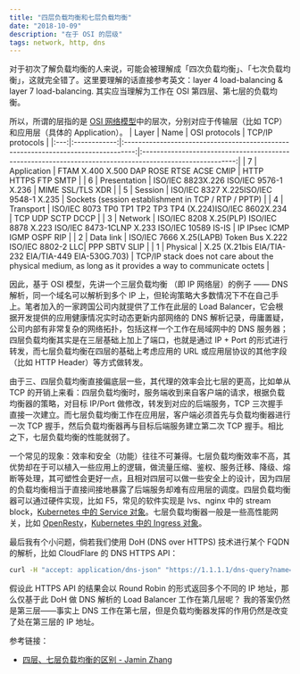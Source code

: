 ```yaml
---
title: "四层负载均衡和七层负载均衡"
date: "2018-10-09"
description: "在于 OSI 的层级"
tags: network, http, dns
---
```


对于初次了解负载均衡的人来说，可能会被理解成「四次负载均衡」、「七次负载均衡」，这就完全错了。这里要理解的话直接参考英文：layer 4 load-balancing & layer 7 load-balancing. 其实应当理解为工作在 OSI 第四层、第七层的负载均衡。

所以，所谓的层指的是 [OSI 网络模型](https://zh.wikipedia.org/wiki/OSI%E6%A8%A1%E5%9E%8B)中的层次，分别对应于传输层（比如 TCP）和应用层（具体的 Application）。
| Layer | Name | OSI protocols | TCP/IP protocols |
|:---:|:------------:|:---------------------------------------------------------------------------------:|:--------------------------------------------------------------------------------------------------------:|
| 7 | Application | FTAM X.400 X.500 DAP ROSE RTSE ACSE CMIP | HTTP HTTPS FTP SMTP |
| 6 | Presentation | ISO/IEC 8823X.226 ISO/IEC 9576-1 X.236 | MIME SSL/TLS XDR |
| 5 | Session | ISO/IEC 8327 X.225ISO/IEC 9548-1 X.235 | Sockets (session establishment in TCP / RTP / PPTP) |
| 4 | Transport | ISO/IEC 8073 TP0 TP1 TP2 TP3 TP4 (X.224)ISO/IEC 8602X.234 | TCP UDP SCTP DCCP |
| 3 | Network | ISO/IEC 8208 X.25(PLP) ISO/IEC 8878 X.223 ISO/IEC 8473-1CLNP X.233 ISO/IEC 10589 IS-IS | IP IPsec ICMP IGMP OSPF RIP |
| 2 | Data link | ISO/IEC 7666 X.25(LAPB) Token Bus X.222 ISO/IEC 8802-2 LLC| PPP SBTV SLIP |
| 1 | Physical | X.25 (X.21bis EIA/TIA-232 EIA/TIA-449 EIA-530G.703) | TCP/IP stack does not care about the physical medium, as long as it provides a way to communicate octets |

因此，基于 OSI 模型，先讲一个三层负载均衡 （即 IP 网络层）的例子 —— DNS 解析，同一个域名可以解析到多个 IP 上，但轮询策略大多数情况下不在自己手上。笔者加入的一家跨国公司内就提供了工作在此层的 Load Balancer，它会根据开发提供的应用健康情况实时动态更新内部网络的 DNS 解析记录，毋庸置疑，公司内部有非常复杂的网络拓扑，包括这样一个工作在局域网中的 DNS 服务器；四层负载均衡其实是在三层基础上加上了端口，也就是通过 IP + Port 的形式进行转发，而七层负载均衡在四层的基础上考虑应用的 URL 或应用层协议的其他字段（比如 HTTP Header）等方式做转发。

由于三、四层负载均衡直接偏底层一些，其代理的效率会比七层的更高，比如单从 TCP 的开销上来看：四层负载均衡时，服务端收到来自客户端的请求，根据负载均衡器的策略，对目标 IP/Port 做修改，转发到对应的后端服务，TCP 三次握手直接一次建立。而七层负载均衡工作在应用层，客户端必须首先与负载均衡器进行一次 TCP 握手，然后负载均衡器再与目标后端服务建立第二次 TCP 握手。相比之下，七层负载均衡的性能就弱了。

一个常见的现象：效率和安全（功能）往往不可兼得。七层负载均衡效率不高，其优势却在于可以植入一些应用上的逻辑，做流量压缩、鉴权、服务迁移、降级、熔断等处理，其可塑性会更好一点，且相对四层可以做一些安全上的设计，因为四层的负载均衡相当于直接间接地暴露了后端服务却难有应用层的调度。四层负载均衡器可以通过硬件实现，比如 F5，常见的软件实现是 lvs、nginx 中的 stream block，[Kubernetes 中的 Service 对象](https://kubernetes.io/zh/docs/concepts/services-networking/service/)。七层负载均衡器一般是一些高性能网关，比如 [OpenResty](https://openresty.org/cn/)，[Kubernetes 中的 Ingress 对象](https://kubernetes.io/zh/docs/concepts/services-networking/ingress/)。

最后我有个小问题，倘若我们使用 DoH (DNS over HTTPS) 技术进行某个 FQDN 的解析，比如 CloudFlare 的 DNS HTTPS API：

```bash
curl -H "accept: application/dns-json" "https://1.1.1.1/dns-query?name=lawrenceli.me"
```

假设此 HTTPS API 的结果会以 Round Robin 的形式返回多个不同的 IP 地址，那么仅基于此 DoH 做 DNS 解析的 Load Balancer 工作在第几层呢？
我的答案仍然是第三层——事实上 DNS 工作在第七层，但是负载均衡器发挥的作用仍然是改变了处在第三层的 IP 地址。

参考链接：

- [四层、七层负载均衡的区别 - Jamin Zhang](https://jaminzhang.github.io/lb/L4-L7-Load-Balancer-Difference/)
